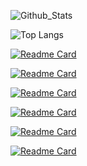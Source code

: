 ![Github_Stats](https://github-readme-stats.vercel.app/api?username=shanopow&theme=gruvbox)

![Top Langs](https://github-readme-stats.vercel.app/api/top-langs/?username=shanopow&theme=gruvbox)

[![Readme Card](https://github-readme-stats.vercel.app/api/pin/?username=shanopow&repo=fall_clone&theme=gruvbox)](https://github.com/shanopow/fall_clone)

[![Readme Card](https://github-readme-stats.vercel.app/api/pin/?username=shanopow&repo=victoria_crazy&theme=gruvbox)](https://github.com/shanopow/victoria_crazy)

[![Readme Card](https://github-readme-stats.vercel.app/api/pin/?username=shanopow&repo=vic_crazy2&theme=gruvbox)](https://github.com/shanopow/vic_crazy2)

[![Readme Card](https://github-readme-stats.vercel.app/api/pin/?username=shanopow&repo=fighter_exp&theme=gruvbox)](https://github.com/shanopow/fighter_exp)

[![Readme Card](https://github-readme-stats.vercel.app/api/pin/?username=shanopow&repo=pizza_web_app&theme=gruvbox)](https://github.com/shanopow/pizza_web_app)

[![Readme Card](https://github-readme-stats.vercel.app/api/pin/?username=shanopow&repo=WebWatch&theme=gruvbox)](https://github.com/shanopow/WebWatch)
